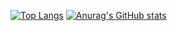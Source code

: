 [![Top Langs](https://github-readme-stats.vercel.app/api/top-langs/?username=yuya-okada527&layout=compact)](https://github.com/anuraghazra/github-readme-stats)
[![Anurag's GitHub stats](https://github-readme-stats.vercel.app/api?username=yuya-okada527&count_private=true)](https://github.com/anuraghazra/github-readme-stats)
